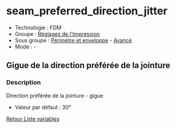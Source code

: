 # seam_preferred_direction_jitter

* Technologie : FDM
* Groupe : [Réglages de l'Impression](../print_settings/print_settings.md)
* Sous groupe : [Périmètre et enveloppe](../print_settings/print_settings.md#périmètre-et-enveloppe) - [Avancé](../print_settings/print_settings.md#avancé)
* Mode : -

## Gigue de la direction préférée de la jointure

### Description

Direction préférée de la jointure - gigue

* Valeur par défaut : 30°

[Retour Liste variables](variable_list.md)